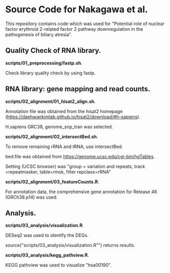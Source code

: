 # Source Code for Nakagawa et al.

This repository contains code which was used for "Potential role of nuclear factor erythroid 2-related factor 2 pathway downregulation in the pathogenesis of biliary atresia". 

## Quality Check of RNA library. 

**scripts/01_preprocessing/fastp.sh**. 

Check library quality check by using fastp. 

## RNA library: gene mapping and read counts. 

**scripts/02_alignment/01_hisat2_align.sh**. 

Annotation file was obtained from the hisat2 homepage (https://daehwankimlab.github.io/hisat2/download/#h-sapiens). 

H.sapiens GRC38, genome_snp_tran was selected. 
 
 

**scripts/02_alignment/02_intersectBed.sh**. 

To remove remaining rRNA and tRNA, use intersectBed. 

bed.file was obtained from https://genome.ucsc.edu/cgi-bin/hgTables.

Setting (UCSC browser) was "group = variation and repeats, track =repeatmasker, table=rmsk, filter repclass=rRNA"
 
 
**scripts/02_alignment/03_featureCounts.R**. 

For annotation data, the comprehensive gene annotation for Release 46 (GRCh38.p14) was used. 


## Analysis. 

**scripts/03_analysis/visualization.R**. 

DESeq2 was used to identify the DEGs.

source("scripts/03_analysis/visualization.R"") returns results. 


**scripts/03_analysis/kegg_pathview.R**. 

KEGG pathview was used to visualize "hsa00190".  


